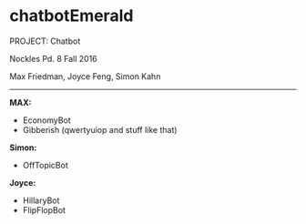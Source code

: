 # chatbotEmerald

PROJECT: Chatbot

Nockles Pd. 8 Fall 2016

Max Friedman, Joyce Feng, Simon Kahn

---

**MAX:**
* EconomyBot
* Gibberish (qwertyuiop and stuff like that)
  
**Simon:**
* OffTopicBot

**Joyce:**
* HillaryBot
* FlipFlopBot
